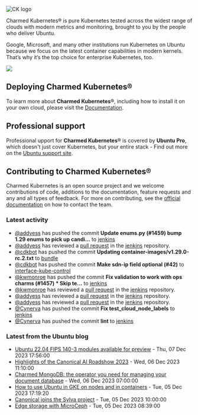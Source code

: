 ![CK logo](https://assets.ubuntu.com/v1/451d4cf4-Charmed+Kubernetes_RGB_onWhite_2022.svg)

Charmed Kubernetes® is pure Kubernetes tested across the widest range of clouds with modern metrics and monitoring, brought to you by the people who deliver Ubuntu.

Google, Microsoft, and many other institutions run Kubernetes on Ubuntu because we focus on the latest container capabilities in modern kernels. That’s why it’s the top choice for enterprise Kubernetes, too.

![](https://assets.ubuntu.com/v1/843c77b6-juju-at-a-glace.svg)

## Deploying Charmed Kubernetes®

To learn more about **Charmed Kubernetes**®, including how to install it on your own cloud, please visit the [Documentation][docs].

## Professional support

Professional upport for **Charmed Kubernetes**® is covered by **Ubuntu Pro**, which doesn't just cover Kubernetes, but your entire stack - Find out more on the [Ubuntu support site](https://ubuntu.com/support).

## Contributing to Charmed Kubernetes®

Charmed Kubernetes is an open source project and we welcome contributions of code, additions to the documentation, feature requests and any and all types of feedback. For more on contributing, see the [official documentation][get-in-touch] on how to contact the team.

<!-- LINKS -->
[docs]: https://ubuntu.com/kubernetes/docs
[get-in-touch]: https://ubuntu.com/kubernetes/docs/get-in-touch

### Latest activity

<!-- activity starts -->
 - [@addyess](https://github.com/addyess) has pushed the commit **Update enums.py (#1459)  bump 1.29 enums to pick up candi...** to [jenkins](https://github.com/charmed-kubernetes/jenkins)
 - [@addyess](https://github.com/addyess) has reviewed a [pull request](https://github.com/charmed-kubernetes/jenkins/pull/1459) in the [jenkins](https://github.com/charmed-kubernetes/jenkins) repository.
 - [@cdkbot](https://github.com/cdkbot) has pushed the commit **Updating container-images/v1.29.0-rc.2.txt** to [bundle](https://github.com/charmed-kubernetes/bundle)
 - [@cdkbot](https://github.com/cdkbot) has pushed the commit **Make sdn-ip field optional (#42)** to [interface-kube-control](https://github.com/charmed-kubernetes/interface-kube-control)
 - [@kwmonroe](https://github.com/kwmonroe) has pushed the commit **Fix validation to work with ops charms (#1457)  * Skip te...** to [jenkins](https://github.com/charmed-kubernetes/jenkins)
 - [@kwmonroe](https://github.com/kwmonroe) has reviewed a [pull request](https://github.com/charmed-kubernetes/jenkins/pull/1457) in the [jenkins](https://github.com/charmed-kubernetes/jenkins) repository.
 - [@addyess](https://github.com/addyess) has reviewed a [pull request](https://github.com/charmed-kubernetes/jenkins/pull/1457) in the [jenkins](https://github.com/charmed-kubernetes/jenkins) repository.
 - [@addyess](https://github.com/addyess) has reviewed a [pull request](https://github.com/charmed-kubernetes/jenkins/pull/1457) in the [jenkins](https://github.com/charmed-kubernetes/jenkins) repository.
 - [@Cynerva](https://github.com/Cynerva) has pushed the commit **Fix test_cloud_node_labels** to [jenkins](https://github.com/charmed-kubernetes/jenkins)
 - [@Cynerva](https://github.com/Cynerva) has pushed the commit **lint** to [jenkins](https://github.com/charmed-kubernetes/jenkins)
<!-- activity ends -->

<!-- roadmap starts -->

<!-- roadmap ends -->

### Latest from the Ubuntu blog

<!-- blog starts -->
* [Ubuntu 22.04 FIPS 140-3 modules available for preview](https://ubuntu.com//blog/ubuntu-22-04-fips-140-3-modules-available-for-preview) - Thu, 07 Dec 2023 17:56:00 
* [Highlights of the Canonical AI Roadshow 2023](https://ubuntu.com//blog/highlights-canonical-ai-roadshow-2023) - Wed, 06 Dec 2023 11:10:00 
* [Charmed MongoDB: the operator you need for managing your document database](https://ubuntu.com//blog/charmed-mongodb-beta) - Wed, 06 Dec 2023 07:00:00 
* [How to use Ubuntu in GKE on nodes and in containers](https://ubuntu.com//blog/how-to-use-ubuntu-in-gke-on-nodes-and-in-containers) - Tue, 05 Dec 2023 17:19:20 
* [Canonical joins the Sylva project](https://ubuntu.com//blog/canonical-joins-the-sylva-project) - Tue, 05 Dec 2023 10:00:00 
* [Edge storage with MicroCeph](https://ubuntu.com//blog/edge-storage-with-microceph) - Tue, 05 Dec 2023 08:39:00 
<!-- blog ends -->
